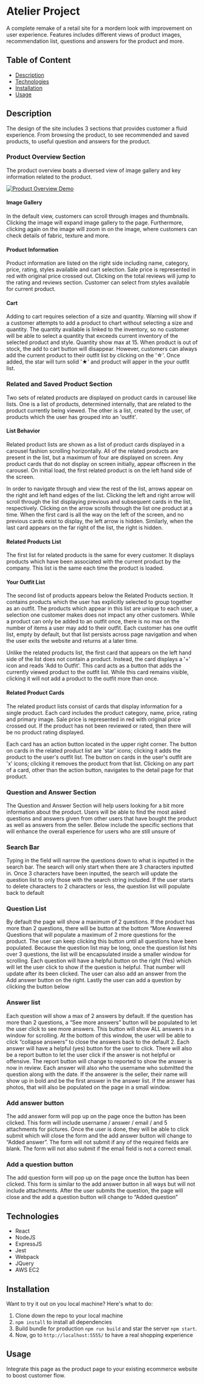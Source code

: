 # Atelier Project
A complete remake of a retail site for a mordern look with improvement on user experience. Features includes different views of product images, recommendation list, questions and answers for the product and more.

## Table of Content
- [Description](https://github.com/rpp36-fec-roboto/FEC-Project/tree/master#description)
- [Technologies](https://github.com/rpp36-fec-roboto/FEC-Project/tree/master#technologies)
- [Installation](https://github.com/rpp36-fec-roboto/FEC-Project/tree/master#installation)
- [Usage](https://github.com/rpp36-fec-roboto/FEC-Project/tree/master#usage)

## Description
The design of the site includes 3 sections that provides customer a fluid experience. From browsing the product, to see recommended and saved products, to useful question and answers for the product.

### Product Overview Section
The product overview boats a diversed view of image gallery and key information related to the product.

[![Product Overview Demo](https://user-images.githubusercontent.com/67238418/200971185-08712db1-96cd-4579-ba79-b6e4ba946bd1.png)](https://youtu.be/cOyllF4gCSw)

#### Image Gallery
In the default view, customers can scroll through images and thumbnails. Clicking the image will expand image gallery to the page. Furthermore, clicking again on the image will zoom in on the image, where customers can check details of fabric, texture and more.

#### Product Information
Product information are listed on the right side including name, category, price, rating, styles available and cart selection. Sale price is represented in red with original price crossed out. Clicking on the total reviews will jump to the rating and reviews section. Customer can select from styles available for current product.

#### Cart
Adding to cart requires selection of a size and quantity. Warning will show if a customer attempts to add a product to chart without selecting a size and quantity. The quantity available is linked to the inventory, so no customer will be able to select a quantity that exceeds current inventory of the selected product and style. Quantity show max at 15.
When product is out of stock, the add to cart button will disappear. However, customers can always add the current product to their outfit list by clicking on the '☆'. Once added, the star will turn solid '★' and product will apper in the your outfit list.


### Related and Saved Product Section
Two sets of related products are displayed on product cards in carousel like lists. One is a list of products, determined internally, that are related to the product currently being viewed. The other is a list, created by the user, of products which the user has grouped into an 'outfit'.

#### List Behavior
Related product lists are shown as a list of product cards displayed in a carousel fashion scrolling horizontally. All of the related products are present in the list, but a maximum of four are displayed on screen. Any product cards that do not display on screen initially, appear offscreen in the carousel.  On initial load, the first related product is on the left hand side of the screen.

In order to navigate through and view the rest of the list, arrows appear on the right and left hand edges of the list. Clicking the left and right arrow will scroll through the list displaying previous and subsequent cards in the list, respectively. Clicking on the arrow scrolls through the list one product at a time. When the first card is all the way on the left of the screen, and no previous cards exist to display, the left arrow is hidden. Similarly, when the last card appears on the far right of the list, the right is hidden.

#### Related Products List
The first list for related products is the same for every customer. It displays products which have been associated with the current product by the company. This list is the same each time the product is loaded.

#### Your Outfit List
The second list of products appears below the Related Products section. It contains products which the user has explicitly selected to group together as an outfit. The products which appear in this list are unique to each user, a selection one customer makes does not impact any other customers. While a product can only be added to an outfit once, there is no max on the number of items a user may add to their outfit. Each customer has one outfit list, empty by default, but that list persists across page navigation and when the user exits the website and returns at a later time.

Unlike the related products list, the first card that appears on the left hand side of the list does not contain a product. Instead, the card displays a '+' icon and reads 'Add to Outfit'. This card acts as a button that adds the currently viewed product to the outfit list. While this card remains visible, clicking it will not add a product to the outfit more than once.

#### Related Product Cards
The related product lists consist of cards that display information for a single product. Each card includes the product category, name, price, rating and primary image. Sale price is represented in red with original price crossed out. If the product has not been reviewed or rated, then there will be no product rating displayed.

Each card has an action button located in the upper right corner. The button on cards in the related product list are 'star' icons; clicking it adds the product to the user's outfit list. The button on cards in the user's outfit are 'x' icons; clicking it removes the product from that list. Clicking on any part of a card, other than the action button, navigates to the detail page for that product.

### Question and Answer Section
The Question and Answer Section will help users looking for a bit more information about the product. Users will be able to find the most asked questions and answers given from other users that have bought the product as well as answers from the seller. Below include the specific sections that will enhance the overall experience for users who are still unsure of

### Search Bar
Typing in the field will narrow the questions down to what is inputted in the search bar. The search will only start when there are 3 characters inputted in. Once 3 characters have been inputted, the search will update the question list to only those with the search string included. If the user starts to delete characters to 2 characters or less, the question list will populate back to default

### Question List
By default the page will show a maximum of 2 questions. If the product has more than 2 questions, there will be button at the bottom “More Answered Questions that will populate a maximum of 2 more questions for the product. The user can keep clicking this button until all questions have been populated. Because the question list may be long, once the question list hits over 3 questions, the list will be encapsulated inside a smaller window for scrolling. Each question will have a helpful button on the right (Yes) which will let the user click to show if the question is helpful. That number will update after its been clicked. The user can also add an answer from the Add answer button on the right. Lastly the user can add a question by clicking the button below

### Answer list
Each question will show a max of 2 answers by default. If the question has more than 2 questions, a “See more answers” button will be populated to let the user click to see more answers. This button will show ALL answers in a window for scrolling. At the bottom of this window, the user will be able to click “collapse answers” to close the answers back to the default 2. Each answer will have a helpful (yes) button for the user to click. There will also be a report button to let the user click if the answer is not helpful or offensive. The report button will change to reported to show the answer is now in review. Each answer will also who the username who submitted the question along with the date. If the answerer is the seller, their name will show up in bold and be the first answer in the answer list. If the answer has photos, that will also be populated on the page in a small window.

### Add answer button
The add answer form will pop up on the page once the button has been clicked. This form will include username / answer / email / and 5 attachments for pictures. Once the user is done, they will be able to click submit which will close the form and the add answer button will change to “Added answer”. The form will not submit if any of the required fields are blank. The form will not also submit if the email field is not a correct email.

### Add a question button
The add question form will pop up on the page once the button has been clicked. This form is similar to the add answer button in all ways but will not include attachments. After the user submits the question, the page will close and the add a question button will change to “Added question”

## Technologies
- React
- NodeJS
- ExpressJS
- Jest
- Webpack
- JQuery
- AWS EC2

## Installation
Want to try it out on you local machine? Here's what to do:
1. Clone down the repo to your local machine
2. `npm install` to install all dependencies
3. Build bundle for production `npm run build` and star the server `npm start`.
4. Now, go to `http://localhost:5555/` to have a real shopping experience

## Usage
Integrate this page as the product page to your existing ecommerce website to boost customer flow.

